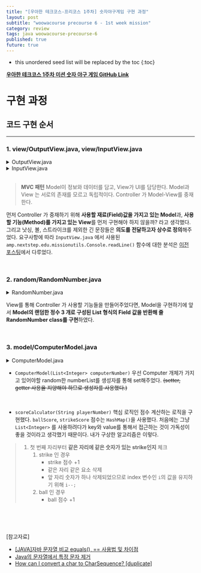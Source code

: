 ```yaml
---
title: "[우아한 테크코스-프리코스 1주차] 숫자야구게임 구현 과정"
layout: post
subtitle: "woowacourse precourse 6 - 1st week mission"
category: review
tags: java woowacourse-precourse-6
published: true
future: true
---
```


<!--more-->

* this unordered seed list will be replaced by the toc
{:toc}


**[우아한 테크코스 1주차 미션 숫자 야구 게임 GitHub Link](https://github.com/woowacourse-precourse/java-baseball-6)**

# 구현 과정

## 코드 구현 순서
***

### 1. view/OutputView.java, view/InputView.java
<details>
    <summary>OutputView.java</summary>

```java
    package baseball.view;

    public class OutputView {
        public static final String START_MESSAGE = "숫자 야구 게임을 시작합니다.";
        public static final String END_MASSAGE = "3스트라이크\n3개의 숫자를 모두 맞히셨습니다! 게임 종료";
        public static final String RESTART_MESSAGE = "게임을 새로 시작하려면 1, 종료하려면 2를 입력하세요.";

        public void printStartMessage() {
        System.out.println(START_MESSAGE);
        }

        public void printRestartMessage() {
        System.out.println(RESTART_MESSAGE);
        }

        public void printEndMessage() {
        System.out.println(END_MASSAGE);
        }

        public void printNothingScore() {
        System.out.println("낫싱");
        }

        public void printBallStrikeScore(int ballScore, int strikeScore) {
        System.out.println(ballScore+"볼 "+strikeScore+"스트라이크");
        }

    }
```
</details>
<details>
    <summary>InputView.java</summary>

```java
package baseball.view;

import camp.nextstep.edu.missionutils.Console;

public class InputView {
    public static final String PRE_INPUT_MESSAGE = "숫자를 입력해주세요 : ";

    public String inputPlayerNumber() {
        System.out.println(PRE_INPUT_MESSAGE);
        return Console.readLine();
    }

    public String inputRestartNumber() {
        return Console.readLine();
    }
}

```
</details>
</br>


> **MVC 패턴**
Model이 정보와 데이터를 담고, View가 UI를 담당한다. 
Model과 View 는 서로의 존재를 모르고 독립적이다.
Controller 가 Model-View를 중재한다. 

먼저 Controller 가 중재하기 위해 **사용할 재료(Field)값을 가지고 있는 Model**과, **사용할 기능(Method)를 가지고 있는 View**를 먼저 구현해야 하지 않을까? 라고 생각했다. 그리고 낫싱, 볼, 스트라이크를 제외한 긴 문장들은 **의도를 전달하고자 상수로 정의**해주었다.
요구사항에 따라 `InputView.java` 에서 사용된 `amp.nextstep.edu.missionutils.Console.readLine()` 함수에 대한 분석은 [이전 포스팅](https://hye807n.github.io/review/woowacourse-precourse-6-java-baseball-3.html)에서 다루었다.

<br/>

### 2. random/RandomNumber.java
<details>
    <summary>RandomNumber.java</summary>
    
```java
package baseball.Random;

import camp.nextstep.edu.missionutils.Randoms;
import java.util.ArrayList;
import java.util.List;

public class RandomNumber {

    public List<Integer> randomNumberGenerator() {
        List<Integer> randomNumberList = new ArrayList<>();

        while (randomNumberList.size() < 3) {
            int randomNumber = Randoms.pickNumberInRange(1, 9);
            if (!randomNumberList.contains(randomNumber)) {
                randomNumberList.add(randomNumber);
            }
        }
        return randomNumberList;
    }
}

```
</details>


View를 통해 Controller 가 사용할 기능들을 만들어주었다면, Model을 구현하기에 앞서 **Model의 랜덤한 정수 3 개로 구성된 List 형식의 Field 값을 반환해 줄 RandomNumber class를 구현**하였다.

<br/>

### 3. model/ComputerModel.java
<details>
    <summary>ComputerModel.java</summary>
    
```java
package baseball.model;

import java.util.HashMap;
import java.util.List;
import java.util.Map;

public class ComputerModel {
    private String computerNumber;

    public ComputerModel(List<Integer> computerNumber) {
        this.computerNumber = computerNumber.toString();
    }

    public Map<String, Integer> scoreCalculator(String playerNumber) {
        Map<String, Integer> scoreCounter = new HashMap<String, Integer>();
        String computerNumber = this.computerNumber;
        scoreCounter.put("ballScore", 0);
        scoreCounter.put("strikeScore", 0);

        for (int i = 0; i < computerNumber.length(); i++) {
            if (computerNumber.charAt(i) == playerNumber.charAt(i)) {
                String sameNumber = String.valueOf(computerNumber.charAt(i));
                scoreCounter.put("strikeScore",(scoreCounter.get("strikeScore") + 1));
                computerNumber = computerNumber.replace(sameNumber, "");
                playerNumber = playerNumber.replace(sameNumber, "");
                i--;
            }
            if (computerNumber.contains(Character.toString(playerNumber.charAt(i)))) {
                scoreCounter.put("ballScore",(scoreCounter.get("ballScore") + 1));
            }
        }
        return scoreCounter;
    }
}


```
</details>

*  `ComputerModel(List<Integer> computerNumber)`
우선 Computer 개체가 가지고 있어야할 random한 numberList를 생성자를 통해 set해주었다. ~~(setter, getter 사용을 지양해야 하므로 생성자를 사용했다.)~~ 
<br/>


* `scoreCalculator(String playerNumber)`
핵심 로직인 점수 계산하는 로직을 구현했다. `ballScore`, `strikeScore` 점수는 `HashMap()`을 사용했다. 처음에는 그냥 `List<Integer>` 를 사용하려다가 key와 value를 통해서 접근하는 것이 가독성이 좋을 것이라고 생각했기 때문이다. 내가 구상한 알고리즘은 이렇다.  
>   1. 첫 번째 자리부터 **같은 자리에 같은 숫자가 있는 strike인지** 체크
>       1. strike 인 경우
>           * strike 점수 +1
>           * 같은 자리 같은 요소 삭제
>           * 앞 자리 숫자가 하나 삭제되었으므로 index 변수인 `i`의 값을 유지하기 위해 `i--;`
>       2. ball 인 경우
>           * ball 점수 +1

<br/>
<br/>
<br/>

[참고자료]<br/>

* [[JAVA]자바 문자열 비교 equals(), == 사용법 및 차이점](https://lnsideout.tistory.com/entry/JAVA%EC%9E%90%EB%B0%94-%EB%AC%B8%EC%9E%90%EC%97%B4-%EB%B9%84%EA%B5%90-equals-%EC%82%AC%EC%9A%A9%EB%B2%95-%EB%B0%8F-%EC%B0%A8%EC%9D%B4%EC%A0%90)
* [Java의 문자열에서 특정 문자 제거](https://www.techiedelight.com/ko/remove-certain-characters-from-string-java/)
* [How can I convert a char to CharSequence? [duplicate]](https://stackoverflow.com/questions/56056419/how-can-i-convert-a-char-to-charsequence)